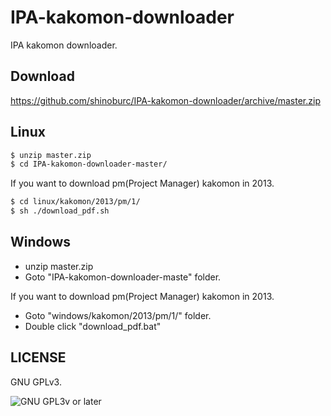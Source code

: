 IPA-kakomon-downloader
======================

IPA kakomon downloader.

## Download

https://github.com/shinoburc/IPA-kakomon-downloader/archive/master.zip

## Linux


  ~~~ sh
  $ unzip master.zip
  $ cd IPA-kakomon-downloader-master/
  ~~~

If you want to download pm(Project Manager) kakomon in 2013.

  ~~~ sh
  $ cd linux/kakomon/2013/pm/1/
  $ sh ./download_pdf.sh
  ~~~

## Windows

 * unzip master.zip
 * Goto "IPA-kakomon-downloader-maste" folder.

If you want to download pm(Project Manager) kakomon in 2013.

  * Goto "windows/kakomon/2013/pm/1/" folder.
  * Double click  "download_pdf.bat"

## LICENSE

GNU GPLv3.

![GNU GPL3v or later](https://www.gnu.org/graphics/gplv3-88x31.png)
